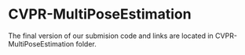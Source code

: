 # CVPR-MultiPoseEstimation

The final version of our submision code and links are located in CVPR-MultiPoseEstimation folder.
